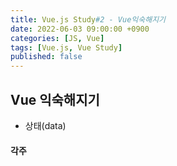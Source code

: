 ```yaml
---
title: Vue.js Study#2 - Vue익숙해지기
date: 2022-06-03 09:00:00 +0900
categories: [JS, Vue]
tags: [Vue.js, Vue Study]
published: false
---
```


## Vue 익숙해지기

- 상태(data)

#### 각주
